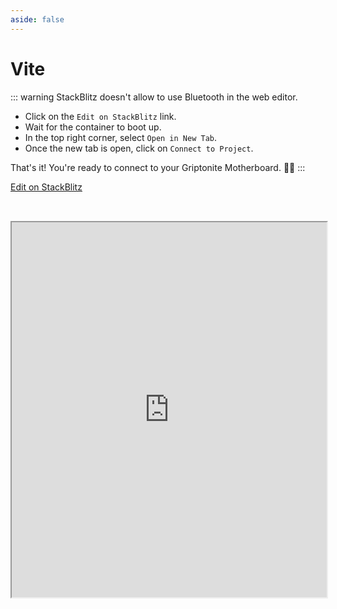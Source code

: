 ```yaml
---
aside: false
---
```


# Vite

::: warning StackBlitz doesn't allow to use Bluetooth in the web editor.
- Click on the `Edit on StackBlitz` link.
- Wait for the container to boot up.
- In the top right corner, select `Open in New Tab`.
- Once the new tab is open, click on `Connect to Project`.

That's it! You're ready to connect to your Griptonite Motherboard. 🚀✨
:::

[Edit on StackBlitz](https://stackblitz.com/github/Stevie-Ray/motherboard/tree/main/example?file=src%2Fmotherboard.ts)

<iframe src="https://stackblitz.com/github/Stevie-Ray/motherboard/tree/main/example?embed=1&file=src%2Fmotherboard.ts&theme=dark" allow="bluetooth" width="100%" height="600px" style="margin-top: 2rem"></iframe>


